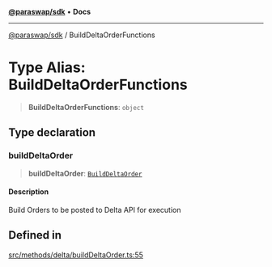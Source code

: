 [**@paraswap/sdk**](../README.md) • **Docs**

***

[@paraswap/sdk](../globals.md) / BuildDeltaOrderFunctions

# Type Alias: BuildDeltaOrderFunctions

> **BuildDeltaOrderFunctions**: `object`

## Type declaration

### buildDeltaOrder

> **buildDeltaOrder**: [`BuildDeltaOrder`](../-internal-/type-aliases/BuildDeltaOrder.md)

#### Description

Build Orders to be posted to Delta API for execution

## Defined in

[src/methods/delta/buildDeltaOrder.ts:55](https://github.com/paraswap/paraswap-sdk/blob/master/src/methods/delta/buildDeltaOrder.ts#L55)
